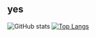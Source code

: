 ## yes

![GitHub stats](https://github-readme-stats.vercel.app/api?username=X3n0nP0w3r3d&show_icons=true&theme=github_dark_dimmed)
[![Top Langs](https://github-readme-stats.vercel.app/api/top-langs/?username=X3n0nP0w3r3d&layout=donut&theme=github_dark_dimmed)]()

